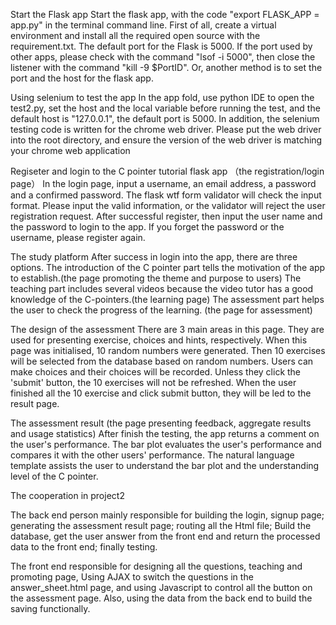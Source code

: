 Start the Flask app
Start the flask app, with the code "export FLASK_APP = app.py" in the terminal command line.
First of all, create a virtual environment and install all the required open source with the requirement.txt.
The default port for the Flask is 5000. If the port used by other apps, please check with the command "lsof -i 5000", then close the listener with the command "kill -9 $PortID".
Or, another method is to set the port and the host for the flask app.

Using selenium to test the app
In the app fold, use python IDE to open the test2.py, set the host and the local variable before running the test, and the default host is "127.0.0.1", the default port is 5000.
In addition, the selenium testing code is written for the chrome web driver. Please put the web driver into the root directory, and ensure the version of the web driver is matching 
your chrome web application

Regiseter and login to the C pointer tutorial flask app （the registration/login page）
In the login page, input a username, an email address, a password and a confirmed password. The flask wtf form validator will check the input format. Please input the valid information, 
or the validator will reject the user registration request. After successful register, then input the user name and the password to login to the app. If you forget the password or the 
username, please register again.

The study platform
After success in login into the app, there are three options. 
The introduction of the C pointer part tells the motivation of the app to establish.(the page promoting the theme and purpose to users)
The teaching part includes several videos because the video tutor has a good knowledge of the C-pointers.(the learning page)
The assessment part helps the user to check the progress of the learning. (the page for assessment)

The design of the assessment
There are 3 main areas in this page. They are used for presenting exercise, choices and hints, respectively.
When this page was initialised, 10 random numbers were generated. Then 10 exercises will be selected from the database based on random numbers.
Users can make choices and their choices will be recorded. Unless they click the 'submit' button, the 10 exercises will not be refreshed.
When the user finished all the 10 exercise and click submit button, they will be led to the result page.

The assessment result (the page presenting feedback, aggregate results and usage statistics)
After finish the testing, the app returns a comment on the user's performance. The bar plot evaluates the user's performance and compares it with the other users' performance. 
The natural language template assists the user to understand the bar plot and the understanding level of the C pointer.

The cooperation in project2

The back end person mainly responsible for building the login, signup page; generating the assessment result page; routing all the Html file; Build the database, 
get the user answer from the front end and return the processed data to the front end; finally testing.

The front end responsible for designing all the questions, teaching and promoting page, Using AJAX to switch the questions in the answer_sheet.html page, 
and using Javascript to control all the button on the assessment page. Also, using the data from the back end to build the saving functionally.
